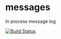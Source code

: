# messages
In process message log

[![Build Status](https://travis-ci.org/chrisalbright/messages.svg)](https://travis-ci.org/chrisalbright/messages)
